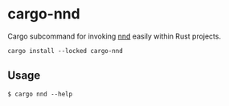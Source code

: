 # cargo-nnd

Cargo subcommand for invoking [nnd](https://github.com/al13n321/nnd) easily within Rust projects.


```
cargo install --locked cargo-nnd
```

## Usage

```
$ cargo nnd --help
```
